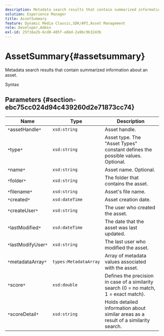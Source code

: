 ```yaml
---
description: Metadata search results that contain summarized information about an asset.
solution: Experience Manager
title: AssetSummary
feature: Dynamic Media Classic,SDK/API,Asset Management
role: Developer,Admin
exl-id: 25f16a2b-6cd8-485f-a6bd-2a9bc9b3243b
---
```

# AssetSummary{#assetsummary}

Metadata search results that contain summarized information about an asset.

 Syntax 

## Parameters {#section-ebc75cc024d94c439260d2e71873cc74}

|  Name  | Type  | Description  |
|---|---|---|
|  `*`assetHandle`*`  | `xsd:string`  | Asset handle.  |
|  `*`type`*`  | `xsd:string`  | Asset type. The "Asset Types" constant defines the possible values. Optional.  |
|  `*`name`*`  | `xsd:string`  | Asset name. Optional.  |
|  `*`folder`*`  | `xsd:string`  | The folder that contains the asset.  |
|  `*`filename`*`  | `xsd:string`  | Asset's file name.  |
|  `*`created`*`  | `xsd:dateTime`  | Asset creation date.  |
|  `*`createUser`*`  | `xsd:string`  | The user who created the asset.  |
|  `*`lastModified`*`  | `xsd:dateTime`  | The date that the asset was last updated.  |
|  `*`lastModifyUser`*`  | `xsd:string`  | The last user who modified the asset.  |
|  `*`metadataArray`*`  | `types:MetadataArray`  | Array of metadata values associated with the asset.  |
|  `*`score`*`  | `xsd:double`  | Defines the precision in case of a similarity search (0 = no match, 1 = exact match).  |
|  `*`scoreDetail`*`  | `xsd:string`  | Holds detailed information about similar areas as a result of a similarity search.  |
